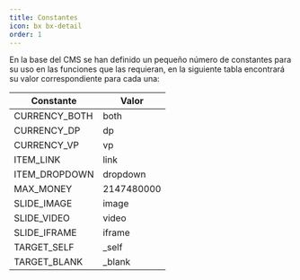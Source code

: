 ```yaml
---
title: Constantes
icon: bx bx-detail
order: 1
---
```


En la base del CMS se han definido un pequeño número de constantes para su uso en las funciones que las requieran, en la siguiente tabla encontrará su valor correspondiente para cada una:

| Constante | Valor |
| ----------- | ---------- |
| CURRENCY_BOTH | both |
| CURRENCY_DP | dp |
| CURRENCY_VP | vp |
| ITEM_LINK | link |
| ITEM_DROPDOWN | dropdown |
| MAX_MONEY | 2147480000 |
| SLIDE_IMAGE | image |
| SLIDE_VIDEO | video |
| SLIDE_IFRAME | iframe |
| TARGET_SELF | _self |
| TARGET_BLANK | _blank |
